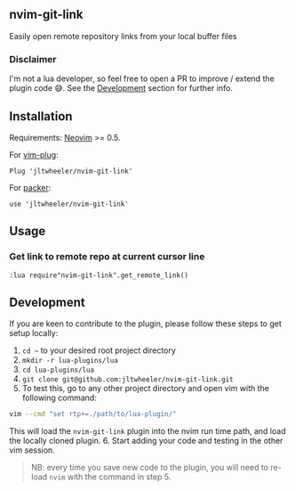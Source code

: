 ## nvim-git-link
Easily open remote repository links from your local buffer files

### Disclaimer

I'm not a lua developer, so feel free to open a PR to improve / extend 
the plugin code 😅. See the [Development](#development) section for further info.

## Installation

Requirements: [Neovim](https://neovim.io/) >= 0.5.

For [vim-plug](https://github.com/junegunn/vim-plug):
```
Plug 'jltwheeler/nvim-git-link'
```
For [packer](https://github.com/wbthomason/packer.nvim):
```
use 'jltwheeler/nvim-git-link'
```

## Usage

### Get link to remote repo at current cursor line

```
:lua require"nvim-git-link".get_remote_link()
```

## Development

If you are keen to contribute to the plugin, please follow these steps to
get setup locally:

1. `cd ~` to your desired root project directory
2. `mkdir -r lua-plugins/lua`
3. `cd lua-plugins/lua`
4. `git clone git@github.com:jltwheeler/nvim-git-link.git`
5. To test this, go to any other project directory and open vim with the following
command:
```sh
vim --cmd "set rtp+=./path/to/lua-plugin/"
```
This will load the `nvim-git-link` plugin into the nvim run time path, and 
load the locally cloned plugin.
6. Start adding your code and testing in the other vim session. 

> NB: every time you save new code to the plugin, you will need to re-load 
`nvim` with the command in step 5.
